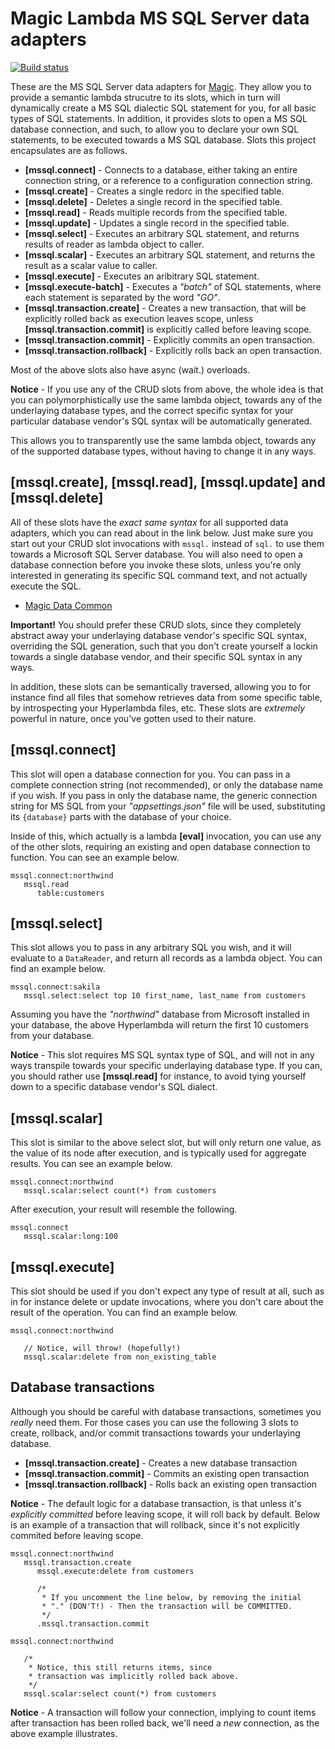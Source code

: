 
# Magic Lambda MS SQL Server data adapters

[![Build status](https://travis-ci.org/polterguy/magic.lambda.mssql.svg?master)](https://travis-ci.org/polterguy/magic.lambda.mssql)

These are the MS SQL Server data adapters for [Magic](https://github.com/polterguy/magic). They allow you to provide a semantic
lambda strucutre to its slots, which in turn will dynamically create a MS SQL dialectic SQL statement for you, for all basic
types of SQL statements. In addition, it provides slots to open a MS SQL database connection, and such, to allow you to
declare your own SQL statements, to be executed towards a MS SQL database. Slots this project encapsulates are as follows.

* __[mssql.connect]__ - Connects to a database, either taking an entire connection string, or a reference to a configuration connection string.
* __[mssql.create]__ - Creates a single redorc in the specified table.
* __[mssql.delete]__ - Deletes a single record in the specified table.
* __[mssql.read]__ - Reads multiple records from the specified table.
* __[mssql.update]__ - Updates a single record in the specified table.
* __[mssql.select]__ - Executes an arbitrary SQL statement, and returns results of reader as lambda object to caller.
* __[mssql.scalar]__ - Executes an arbitrary SQL statement, and returns the result as a scalar value to caller.
* __[mssql.execute]__ - Executes an aribitrary SQL statement.
* __[mssql.execute-batch]__ - Executes a _"batch"_ of SQL statements, where each statement is separated by the word _"GO"_.
* __[mssql.transaction.create]__ - Creates a new transaction, that will be explicitly rolled back as execution leaves scope, unless __[mssql.transaction.commit]__ is explicitly called before leaving scope.
* __[mssql.transaction.commit]__ - Explicitly commits an open transaction.
* __[mssql.transaction.rollback]__ - Explicitly rolls back an open transaction.

Most of the above slots also have async (wait.) overloads.

**Notice** - If you use any of the CRUD slots from above, the whole idea is that you can polymorphistically use the
same lambda object, towards any of the underlaying database types, and the correct specific syntax for your particular
database vendor's SQL syntax will be automatically generated.

This allows you to transparently use the same lambda object, towards any of the supported database types, without
having to change it in any ways.

## [mssql.create], [mssql.read], [mssql.update] and [mssql.delete]

All of these slots have the _exact same syntax_ for all supported data adapters, which you can read about in the
link below. Just make sure you start out your CRUD slot invocations with `mssql.` instead of `sql.` to use
them towards a Microsoft SQL Server database. You will also need to open a database connection before you invoke
these slots, unless you're only interested in generating its specific SQL command text, and not actually execute
the SQL.

* [Magic Data Common](https://github.com/polterguy/magic.data.common)

**Important!** You should prefer these CRUD slots, since they completely abstract away your underlaying
database vendor's specific SQL syntax, overriding the SQL generation, such that you don't create yourself
a lockin towards a single database vendor, and their specific SQL syntax in any ways.

In addition, these slots can be semantically traversed, allowing you to for instance find all files
that somehow retrieves data from some specific table, by introspecting your Hyperlambda files, etc.
These slots are _extremely_ powerful in nature, once you've gotten used to their nature.

## [mssql.connect]

This slot will open a database connection for you. You can pass in a complete connection string (not recommended),
or only the database name if you wish. If you pass in only the database name, the generic connection string for MS SQL
from your _"appsettings.json"_ file will be used, substituting its `{database}` parts with the database of your choice.

Inside of this, which actually is a lambda **[eval]** invocation, you can use any of the other slots, requiring
an existing and open database connection to function. You can see an example below.

```
mssql.connect:northwind
   mssql.read
      table:customers
```

## [mssql.select]

This slot allows you to pass in any arbitrary SQL you wish, and it will evaluate to a `DataReader`, and return
all records as a lambda object. You can find an example below.

```
mssql.connect:sakila
   mssql.select:select top 10 first_name, last_name from customers
```

Assuming you have the _"northwind"_ database from Microsoft installed in your database, the above
Hyperlambda will return the first 10 customers from your database.

**Notice** - This slot requires MS SQL syntax type of SQL, and will not in any ways transpile towards your specific underlaying
database type. If you can, you should rather use **[mssql.read]** for instance, to avoid tying yourself down to a
specific database vendor's SQL dialect.

## [mssql.scalar]

This slot is similar to the above select slot, but will only return one value, as the value of its node after
execution, and is typically used for aggregate results. You can see an example below.

```
mssql.connect:northwind
   mssql.scalar:select count(*) from customers
```

After execution, your result will resemble the following.

```
mssql.connect
   mssql.scalar:long:100
```

## [mssql.execute]

This slot should be used if you don't expect any type of result at all, such as in for instance delete or update
invocations, where you don't care about the result of the operation. You can find an example below.

```
mssql.connect:northwind

   // Notice, will throw! (hopefully!)
   mssql.scalar:delete from non_existing_table
```

## Database transactions

Although you should be careful with database transactions, sometimes you _really_ need them. For those cases you
can use the following 3 slots to create, rollback, and/or commit transactions towards your underlaying database.

* __[mssql.transaction.create]__ - Creates a new database transaction
* __[mssql.transaction.commit]__ - Commits an existing open transaction
* __[mssql.transaction.rollback]__ - Rolls back an existing open transaction

**Notice** - The default logic for a database transaction, is that unless it's _explicitly committed_
before leaving scope, it will roll back by default. Below is an example of a transaction that will
rollback, since it's not explicitly commited before leaving scope.

```
mssql.connect:northwind
   mssql.transaction.create
      mssql.execute:delete from customers

      /*
       * If you uncomment the line below, by removing the initial
       * "." (DON'T!) - Then the transaction will be COMMITTED.
       */
      .mssql.transaction.commit

mssql.connect:northwind

   /*
    * Notice, this still returns items, since
    * transaction was implicitly rolled back above.
    */
   mssql.scalar:select count(*) from customers
```

**Notice** - A transaction will follow your connection, implying to count items
after transaction has been rolled back, we'll need a _new_ connection, as the
above example illustrates.
